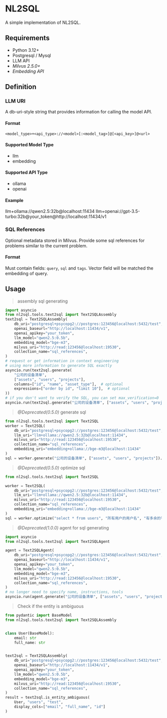 # NL2SQL
A simple implementation of NL2SQL.

## Requirements
- Python 3.12+
- Postgresql / Mysql
- LLM API
- *Milvus 2.5.0+*
- *Embedding API*

## Definition
### LLM URI
A db-uri-style string that provides information for calling the model API.
#### Format
```plaintext
<model_type>+<api_type>://<model>[:<model_tag>]@[<api_key>]@<url>
```
#### Supported Model Type
- llm
- embedding
#### Supported API Type
- ollama
- openai
#### Example
llm+ollama://qwen2.5:32b@localhost:11434
llm+openai://gpt-3.5-turbo:32b@your_token@http://localhost:11434/v1
### SQL References
Optional metadata stored in Milvus.
Provide some sql references for problems similar to the current problem.
#### Format
Must contain fields: `query`, `sql` and `tags`.
Vector field will be matched the embedding of query.


## Usage
> assembly sql generating
```python
import asyncio
from nl2sql.tools.text2sql import Text2SQLAssembly
text2sql = Text2SQLAssembly(
    db_uri="postgresql+psycopg2://postgres:123456@localhost:5432/test",
    openai_baseurl="http://localhost:11434/v1",
    openai_apikey="your_token",
    llm_model="qwen2.5:0.5b",
    embedding_model="bge-m3",
    milvus_uri="http://read:123456@localhost:19530",
    collection_name="sql_references",
)
# request or get information in context engineering
# using more information to generate SQL exactly
asyncio.run(text2sql.generate(
    "公司的设备清单", 
    ["assets", "users", "projects"], 
    columns=["id", "name", "asset_type"],  # optional
    expressions=["order by id", "limit 10"],  # optional
))
# if you don't want to verify the SQL, you can set max_verification=0
asyncio.run(text2sql.generate("公司的设备清单", ["assets", "users", "projects"], max_verification=0))
```
> _@Deprecated(0.5.0)_ generate sql
```python
from nl2sql.tools.text2sql import Text2SQL
worker = Text2SQL(
    db_uri="postgresql+psycopg2://postgres:123456@localhost:5432/test",
    llm_uri="llm+ollama://qwen2.5:32b@localhost:11434",
    milvus_uri="http://read:123456@localhost:19530",
    collection_name="sql_references",
    embedding_uri="embedding+ollama://bge-m3@localhost:11434"
)
sql = worker.generate("公司的设备清单", ["assets", "users", "projects"]).sql
```
> _@Deprecated(0.5.0)_ optimize sql
```python
from nl2sql.tools.text2sql import Text2SQL

worker = Text2SQL(
    db_uri="postgresql+psycopg2://postgres:123456@localhost:5432/test",
    llm_uri="llm+ollama://qwen2.5:32b@localhost:11434",
    milvus_uri="http://read:123456@localhost:19530",
    collection_name="sql_references",
    embedding_uri="embedding+ollama://bge-m3@localhost:11434"
)
sql = worker.optimize("select * from users", "所有用户的用户名", "有多余的字段", ["users", "projects"]).sql
```
> _@Deprecated(1.0.0)_ agent for sql generating
```python
import asyncio
from nl2sql.tools.text2sql import Text2SQLAgent

agent = Text2SQLAgent(
    db_uri="postgresql+psycopg2://postgres:123456@localhost:5432/test",
    openai_baseurl="http://localhost:11434/v1",
    openai_apikey="your_token",
    llm_model="qwen2.5:0.5b",
    embedding_model="bge-m3",
    milvus_uri="http://read:123456@localhost:19530",
    collection_name="sql_references",
)
# no longer need to specify name, instructions, tools
asyncio.run(agent.generate("公司的设备清单", ["assets", "users", "projects"]))
```
> Check if the entity is ambiguous
```python
from pydantic import BaseModel
from nl2sql.tools.text2sql import Text2SQLAssembly


class User(BaseModel):
    email: str
    full_name: str


text2sql = Text2SQLAssembly(
    db_uri="postgresql+psycopg2://postgres:123456@localhost:5432/test",
    openai_baseurl="http://localhost:11434/v1",
    openai_apikey="your_token",
    llm_model="qwen2.5:0.5b",
    embedding_model="bge-m3",
    milvus_uri="http://read:123456@localhost:19530",
    collection_name="sql_references",
)
result = text2sql.is_entity_ambiguous(
    User, "users", "test",
    display_cols=["email", "full_name", "id"]
)
```